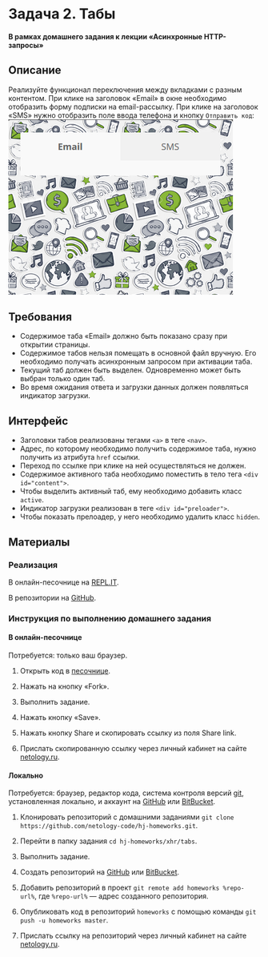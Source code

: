 # Задача 2. Табы

#### В рамках домашнего задания к лекции «Асинхронные HTTP-запросы»

## Описание

Реализуйте функционал переключения между вкладками с разным контентом. При клике на заголовок «Email» в окне необходимо отобразить форму подписки на email-рассылку. При клике на заголовок «SMS» нужно отобразить поле ввода телефона и кнопку `Отправить код`:
![Интерфейс](./res/tabs.png)

## Требования

- Содержимое таба «Email» должно быть показано сразу при открытии страницы.
- Содержимое табов нельзя помещать в основной файл вручную. Его необходимо получать асинхронным запросом при активации таба.
- Текущий таб должен быть выделен. Одновременно может быть выбран только один таб.
- Во время ожидания ответа и загрузки данных должен появляться индикатор загрузки.

## Интерфейс

- Заголовки табов реализованы тегами `<a>` в теге `<nav>`.
- Адрес, по которому необходимо получить содержимое таба, нужно получить из атрибута `href` ссылки.
- Переход по ссылке при клике на ней осуществляться не должен.
- Содержимое активного таба необходимо поместить в тело тега `<div id="content">`.
- Чтобы выделить активный таб, ему необходимо добавить класс `active`.
- Индикатор загрузки реализован в теге `<div id="preloader">`.
- Чтобы показать прелоадер, у него необходимо удалить класс `hidden`.

## Материалы

### Реализация

В онлайн-песочнице на [REPL.IT](https://repl.it/HTkM/4).

В репозитории на [GitHub](https://github.com/netology-code/hj-homeworks/tree/master/xhr/tabs).

### Инструкция по выполнению домашнего задания

#### В онлайн-песочнице

Потребуется: только ваш браузер.

1. Открыть код в [песочнице](https://repl.it/HTkM/4).

2. Нажать на кнопку «Fork».

3. Выполнить задание.

4. Нажать кнопку «Save».

5. Нажать кнопку Share и скопировать ссылку из поля Share link.

6. Прислать скопированную ссылку через личный кабинет на сайте [netology.ru]((http://netology.ru/)).

#### Локально

Потребуется: браузер, редактор кода, система контроля версий [git](https://git-scm.com), установленная локально, и аккаунт на [GitHub](https://github.com/) или [BitBucket](https://bitbucket.org/).

1. Клонировать репозиторий с домашними заданиями `git clone https://github.com/netology-code/hj-homeworks.git`.

2. Перейти в папку задания `cd hj-homeworks/xhr/tabs`.

3. Выполнить задание.

4. Создать репозиторий на [GitHub](https://github.com/) или [BitBucket](https://bitbucket.org/).

5. Добавить репозиторий в проект `git remote add homeworks %repo-url%`, где `%repo-url%` — адрес созданного репозитория.

6. Опубликовать код в репозиторий `homeworks` с помощью команды `git push -u homeworks master`.

7. Прислать ссылку на репозиторий через личный кабинет на сайте [netology.ru](http://netology.ru/).
